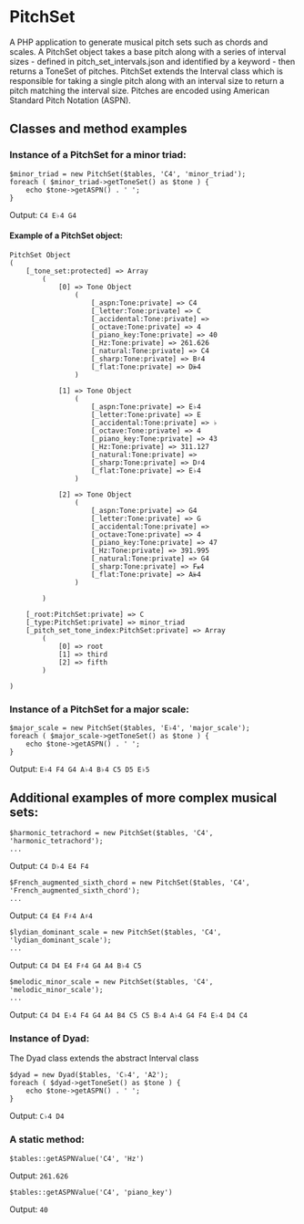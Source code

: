 # PitchSet

A PHP application to generate musical pitch sets such as chords and scales. A PitchSet object takes a base pitch along with a series of interval sizes - defined in pitch_set_intervals.json and identified by a keyword - then returns a ToneSet of pitches. PitchSet extends the Interval class which is responsible for taking a single pitch along with an interval size to return a pitch matching the interval size. Pitches are encoded using American Standard Pitch Notation (ASPN).

## Classes and method examples

### Instance of a PitchSet for a minor triad:
```
$minor_triad = new PitchSet($tables, 'C4', 'minor_triad');
foreach ( $minor_triad->getToneSet() as $tone ) {
	echo $tone->getASPN() . ' ';
}
```
Output: `C4 E♭4 G4`

#### Example of a PitchSet object: 
```
PitchSet Object
(
    [_tone_set:protected] => Array
        (
            [0] => Tone Object
                (
                    [_aspn:Tone:private] => C4
                    [_letter:Tone:private] => C
                    [_accidental:Tone:private] => 
                    [_octave:Tone:private] => 4
                    [_piano_key:Tone:private] => 40
                    [_Hz:Tone:private] => 261.626
                    [_natural:Tone:private] => C4
                    [_sharp:Tone:private] => B♯4
                    [_flat:Tone:private] => D𝄫4
                )

            [1] => Tone Object
                (
                    [_aspn:Tone:private] => E♭4
                    [_letter:Tone:private] => E
                    [_accidental:Tone:private] => ♭
                    [_octave:Tone:private] => 4
                    [_piano_key:Tone:private] => 43
                    [_Hz:Tone:private] => 311.127
                    [_natural:Tone:private] => 
                    [_sharp:Tone:private] => D♯4
                    [_flat:Tone:private] => E♭4
                )

            [2] => Tone Object
                (
                    [_aspn:Tone:private] => G4
                    [_letter:Tone:private] => G
                    [_accidental:Tone:private] => 
                    [_octave:Tone:private] => 4
                    [_piano_key:Tone:private] => 47
                    [_Hz:Tone:private] => 391.995
                    [_natural:Tone:private] => G4
                    [_sharp:Tone:private] => F𝄪4
                    [_flat:Tone:private] => A𝄫4
                )

        )

    [_root:PitchSet:private] => C
    [_type:PitchSet:private] => minor_triad
    [_pitch_set_tone_index:PitchSet:private] => Array
        (
            [0] => root
            [1] => third
            [2] => fifth
        )

)
```
### Instance of a PitchSet for a major scale:
```
$major_scale = new PitchSet($tables, 'E♭4', 'major_scale');
foreach ( $major_scale->getToneSet() as $tone ) {
	echo $tone->getASPN() . ' ';
}
```
Output: `E♭4 F4 G4 A♭4 B♭4 C5 D5 E♭5`

## Additional examples of more complex musical sets: 
```
$harmonic_tetrachord = new PitchSet($tables, 'C4', 'harmonic_tetrachord');
...
```
Output: `C4 D♭4 E4 F4`
```
$French_augmented_sixth_chord = new PitchSet($tables, 'C4', 'French_augmented_sixth_chord');
...
```
Output: `C4 E4 F♯4 A♯4`
```
$lydian_dominant_scale = new PitchSet($tables, 'C4', 'lydian_dominant_scale');
...
```
Output: `C4 D4 E4 F♯4 G4 A4 B♭4 C5`
```
$melodic_minor_scale = new PitchSet($tables, 'C4', 'melodic_minor_scale');
...
```
Output: `C4 D4 E♭4 F4 G4 A4 B4 C5 C5 B♭4 A♭4 G4 F4 E♭4 D4 C4`

### Instance of Dyad:
The Dyad class extends the abstract Interval class
```
$dyad = new Dyad($tables, 'C♭4', 'A2');
foreach ( $dyad->getToneSet() as $tone ) {
	echo $tone->getASPN() . ' ';
}
```
Output: `C♭4 D4`

### A static method: 
```
$tables::getASPNValue('C4', 'Hz')
```
Output: `261.626`
```
$tables::getASPNValue('C4', 'piano_key')
```
Output: `40`
